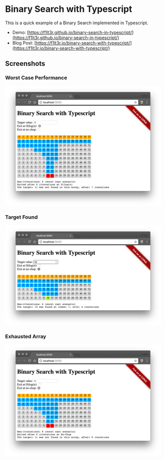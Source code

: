 # Binary Search with Typescript

This is a quick example of a Binary Search implemented in Typescript.

- Demo: [https://f1lt3r.github.io/binary-search-in-typescript/](https://f1lt3r.github.io/binary-search-in-typescript/)
- Blog Post: [https://f1lt3r.io/binary-search-with-typescript/](https://f1lt3r.io/binary-search-with-typescript/)

## Screenshots

### Worst Case Performance

![binary-search-typescript-worst-case-performance.png](binary-search-typescript-worst-case-performance.png)

### Target Found

![binary-search-typescript-target-found.png](binary-search-typescript-target-found.png)

### Exhausted Array

![binary-search-typescript-no-chop.png](binary-search-typescript-no-chop.png)
